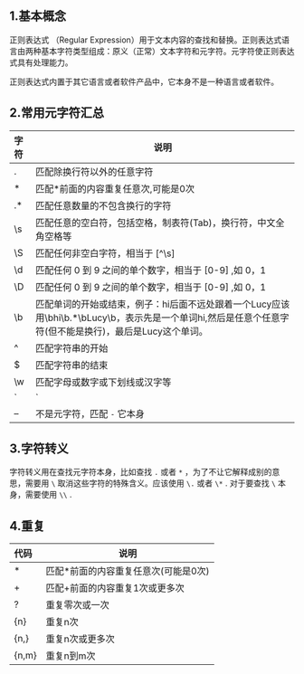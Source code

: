 ## 1.基本概念
正则表达式 （Regular Expression）用于文本内容的查找和替换。正则表达式语言由两种基本字符类型组成：原义（正常）文本字符和元字符。元字符使正则表达式具有处理能力。

正则表达式内置于其它语言或者软件产品中，它本身不是一种语言或者软件。

## 2.常用元字符汇总

|字符   |说明|
|:----- |----- |
|.      |匹配除换行符以外的任意字符  |
|*      |匹配*前面的内容重复任意次,可能是0次  |
|.*     |匹配任意数量的不包含换行的字符 |
|\s     |匹配任意的空白符，包括空格，制表符(Tab)，换行符，中文全角空格等|
|\S     |匹配任何非空白字符，相当于 [^\s] |
|\d     |匹配任何 0 到 9 之间的单个数字，相当于 [0-9] ,如 0，1|
|\D     |匹配任何 0 到 9 之间的单个数字，相当于 [0-9] ,如 0，1|
|\b     |匹配单词的开始或结束，例子：hi后面不远处跟着一个Lucy应该用\bhi\b.*\bLucy\b，表示先是一个单词hi,然后是任意个任意字符(但不能是换行)，最后是Lucy这个单词。|
|^      |匹配字符串的开始|
|$      |匹配字符串的结束|
|\w     |匹配字母或数字或下划线或汉字等|
|`|`    |可以使用“ `|` ”来表示或的关系，例如 [z`|`j`|`q] 表示匹配 z 、 j 、 q 之中的任意一个字母|
|–      |不是元字符，匹配 `-` 它本身|

## 3.字符转义
字符转义用在查找元字符本身，比如查找 `.` 或者 `*` ，为了不让它解释成别的意思，需要用 `\` 取消这些字符的特殊含义。应该使用 `\.` 或者 `\*` .
对于要查找 `\` 本身，需要使用 `\\` .

## 4.重复
|代码 |	说明|
|:----- |----- |
|*	|匹配*前面的内容重复任意次(可能是0次)|
|+	|匹配+前面的内容重复1次或更多次|
|?|	重复零次或一次|
|{n}|	重复n次|
|{n,}	|重复n次或更多次|
|{n,m}|	重复n到m次|

